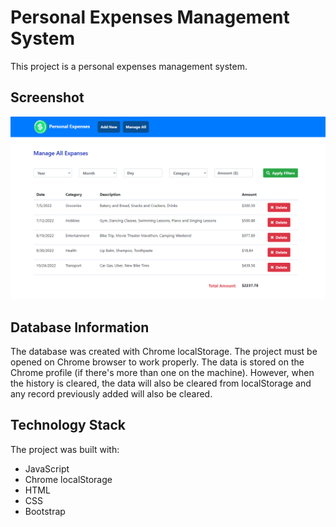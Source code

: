 # Personal Expenses Management System

This project is a personal expenses management system.
## Screenshot 

![Screenshot](Screenshot.png)

## Database Information

The database was created with Chrome localStorage. The project must be opened on Chrome browser to work properly. The data is stored on the Chrome profile (if there's more than one on the machine). However, when the history is cleared, the data will also be cleared from localStorage and any record previously added will also be cleared.

## Technology Stack

The project was built with:

+ JavaScript
+ Chrome localStorage
+ HTML
+ CSS
+ Bootstrap
